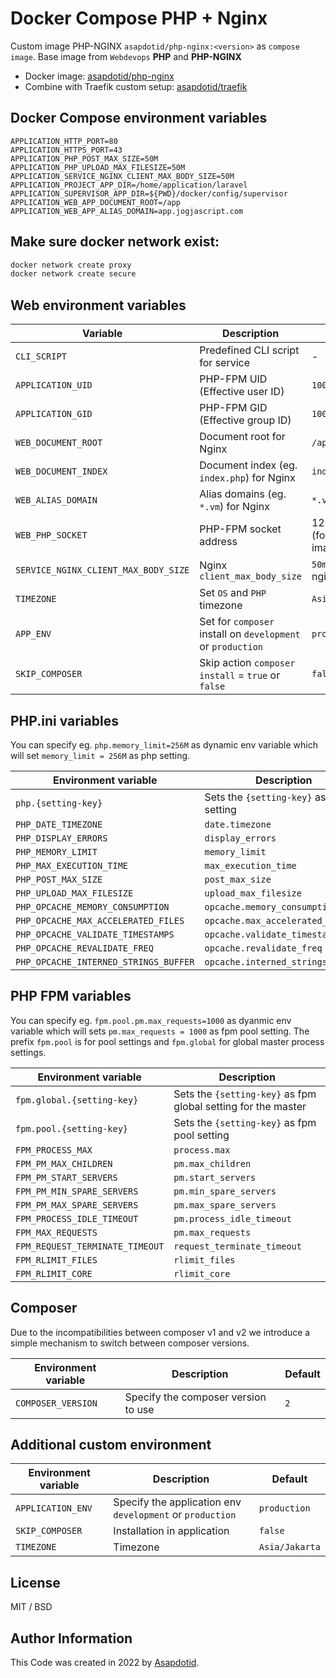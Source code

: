 # Docker Compose PHP + Nginx

Custom image PHP-NGINX `asapdotid/php-nginx:<version>` as `compose image`.
Base image from `Webdevops` **PHP** and **PHP-NGINX**

-   Docker image: [asapdotid/php-nginx](https://hub.docker.com/repository/docker/asapdotid/php-nginx/general)
-   Combine with Traefik custom setup: [asapdotid/traefik](https://github.com/asapdotid/dcc-traefik)

## Docker Compose environment variables

```
APPLICATION_HTTP_PORT=80
APPLICATION_HTTPS_PORT=43
APPLICATION_PHP_POST_MAX_SIZE=50M
APPLICATION_PHP_UPLOAD_MAX_FILESIZE=50M
APPLICATION_SERVICE_NGINX_CLIENT_MAX_BODY_SIZE=50M
APPLICATION_PROJECT_APP_DIR=/home/application/laravel
APPLICATION_SUPERVISOR_APP_DIR=${PWD}/docker/config/supervisor
APPLICATION_WEB_APP_DOCUMENT_ROOT=/app
APPLICATION_WEB_APP_ALIAS_DOMAIN=app.jogjascript.com
```

## Make sure docker network exist:

```bash
docker network create proxy
docker network create secure
```

## Web environment variables

| Variable                             | Description                                                 | Default                            |
| ------------------------------------ | ----------------------------------------------------------- | ---------------------------------- |
| `CLI_SCRIPT`                         | Predefined CLI script for service                           | -                                  |
| `APPLICATION_UID`                    | PHP-FPM UID (Effective user ID)                             | `1000`                             |
| `APPLICATION_GID`                    | PHP-FPM GID (Effective group ID)                            | `1000`                             |
| `WEB_DOCUMENT_ROOT`                  | Document root for Nginx                                     | `/app`                             |
| `WEB_DOCUMENT_INDEX`                 | Document index (eg. `index.php`) for Nginx                  | `index.php`                        |
| `WEB_ALIAS_DOMAIN`                   | Alias domains (eg. `*.vm`) for Nginx                        | `*.vm`                             |
| `WEB_PHP_SOCKET`                     | PHP-FPM socket address                                      | 127.0.0.1:9000 (for php-\* images) |
| `SERVICE_NGINX_CLIENT_MAX_BODY_SIZE` | Nginx `client_max_body_size`                                | `50m` (when nginx is used)         |
| `TIMEZONE`                           | Set `OS` and `PHP` timezone                                 | `Asia/Jakarta`                     |
| `APP_ENV`                            | Set for `composer` install on `development` or `production` | `production`                       |
| `SKIP_COMPOSER`                      | Skip action `composer install` = `true` or `false`          | `false`                            |

## PHP.ini variables

You can specify eg. `php.memory_limit=256M` as dynamic env variable which will set `memory_limit = 256M` as php setting.

| Environment variable                  | Description                             | Default   |
| ------------------------------------- | --------------------------------------- | --------- |
| `php.{setting-key}`                   | Sets the `{setting-key}` as php setting | -         |
| `PHP_DATE_TIMEZONE`                   | `date.timezone`                         | `UTC`     |
| `PHP_DISPLAY_ERRORS`                  | `display_errors`                        | `0`       |
| `PHP_MEMORY_LIMIT`                    | `memory_limit`                          | `512M`    |
| `PHP_MAX_EXECUTION_TIME`              | `max_execution_time`                    | `300`     |
| `PHP_POST_MAX_SIZE`                   | `post_max_size`                         | `50M`     |
| `PHP_UPLOAD_MAX_FILESIZE`             | `upload_max_filesize`                   | `50M`     |
| `PHP_OPCACHE_MEMORY_CONSUMPTION`      | `opcache.memory_consumption`            | `256`     |
| `PHP_OPCACHE_MAX_ACCELERATED_FILES`   | `opcache.max_accelerated_files`         | `7963`    |
| `PHP_OPCACHE_VALIDATE_TIMESTAMPS`     | `opcache.validate_timestamps`           | `default` |
| `PHP_OPCACHE_REVALIDATE_FREQ`         | `opcache.revalidate_freq`               | `default` |
| `PHP_OPCACHE_INTERNED_STRINGS_BUFFER` | `opcache.interned_strings_buffer`       | `16`      |

## PHP FPM variables

You can specify eg. `fpm.pool.pm.max_requests=1000` as dyanmic env variable which will sets `pm.max_requests = 1000` as fpm pool setting.
The prefix `fpm.pool` is for pool settings and `fpm.global` for global master process settings.

| Environment variable            | Description                                                   |
| ------------------------------- | ------------------------------------------------------------- |
| `fpm.global.{setting-key}`      | Sets the `{setting-key}` as fpm global setting for the master |
| `fpm.pool.{setting-key}`        | Sets the `{setting-key}` as fpm pool setting                  |
| `FPM_PROCESS_MAX`               | `process.max`                                                 |
| `FPM_PM_MAX_CHILDREN`           | `pm.max_children`                                             |
| `FPM_PM_START_SERVERS`          | `pm.start_servers`                                            |
| `FPM_PM_MIN_SPARE_SERVERS`      | `pm.min_spare_servers`                                        |
| `FPM_PM_MAX_SPARE_SERVERS`      | `pm.max_spare_servers`                                        |
| `FPM_PROCESS_IDLE_TIMEOUT`      | `pm.process_idle_timeout`                                     |
| `FPM_MAX_REQUESTS`              | `pm.max_requests`                                             |
| `FPM_REQUEST_TERMINATE_TIMEOUT` | `request_terminate_timeout`                                   |
| `FPM_RLIMIT_FILES`              | `rlimit_files`                                                |
| `FPM_RLIMIT_CORE`               | `rlimit_core`                                                 |

## Composer

Due to the incompatibilities between composer v1 and v2 we introduce a simple mechanism to switch between composer versions.

| Environment variable | Description                         | Default |
| -------------------- | ----------------------------------- | ------- |
| `COMPOSER_VERSION`   | Specify the composer version to use | `2`     |

## Additional custom environment

| Environment variable | Description                                               | Default        |
| -------------------- | --------------------------------------------------------- | -------------- |
| `APPLICATION_ENV`    | Specify the application env `development` or `production` | `production`   |
| `SKIP_COMPOSER`      | Installation in application                               | `false`        |
| `TIMEZONE`           | Timezone                                                  | `Asia/Jakarta` |

## License

MIT / BSD

## Author Information

This Code was created in 2022 by [Asapdotid](https://github.com/asapdotid).
